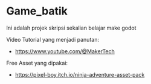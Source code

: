 # Game_batik
Ini adalah projek skripsi sekalian belajar make godot

Video Tutorial yang menjadi panutan:
- https://www.youtube.com/@MakerTech

Free Asset yang dipakai:
- https://pixel-boy.itch.io/ninja-adventure-asset-pack

